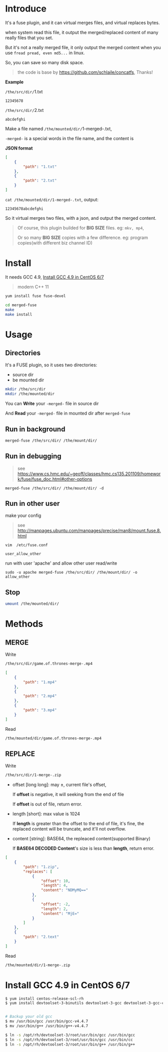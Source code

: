 # Introduce
It's a fuse plugin, and it can virtual merges files, and virtual replaces bytes.

when system read this file, it output the merged/replaced content of many really files that you set.

But it's not a really merged file, it only output the merged content when you use `fread pread, even md5...` in linux.

So, you can save so many disk space.

> the code is base by https://github.com/schlaile/concatfs, Thanks!

**Example**

`/the/src/dir/`1.txt

```text
12345678
```

`/the/src/dir/`2.txt

```text
abcdefghi
```

Make a file named `/the/mounted/dir/`1-merged-.txt,

`-merged-` is a special words in the file name, and the content is

**JSON format**
```json
[
    {
        "path": "1.txt"
    },
    {
        "path": "2.txt"
    }
]
```

`cat /the/mounted/dir/1-merged-.txt`, output:

```text
12345678abcdefghi
```

So it virtual merges two files, with a json, and output the merged content.

> Of course, this plugin builded for **BIG SIZE** files. eg: `mkv, mp4`,
>
> Or so many **BIG SIZE** copies with a few difference. eg: program copies(with different biz channel ID)

# Install
It needs GCC 4.9, [Install GCC 4.9 in CentOS 6/7](#install-gcc-49-in-centos-67)

> modern C++ 11

```bash
yum install fuse fuse-devel

cd merged-fuse
make
make install
```

# Usage
## Directories
It's a FUSE plugin, so it uses two directories:
- source dir
- be mounted dir

```bash
mkdir /the/src/dir
mkdir /the/mounted/dir
```

You can **Write** your `-merged-` file in source dir

And **Read** your `-merged-` file in mounted dir after `merged-fuse`

## Run in background
```bash
merged-fuse /the/src/dir/ /the/mount/dir/
```
## Run in debugging

> see https://www.cs.hmc.edu/~geoff/classes/hmc.cs135.201109/homework/fuse/fuse_doc.html#other-options

```
merged-fuse /the/src/dir/ /the/mount/dir/ -d
```

## Run in other user
make your config

> see http://manpages.ubuntu.com/manpages/precise/man8/mount.fuse.8.html

```
vim  /etc/fuse.conf
```
```
user_allow_other
```
run with user 'apache' and allow other user read/write
```
sudo -u apache merged-fuse /the/src/dir/ /the/mount/dir/ -o allow_other
```

## Stop
```bash
umount /the/mounted/dir/
```

# Methods

## MERGE
Write
```bash
/the/src/dir/game.of.thrones-merge-.mp4
```

```json
[
    {
        "path": "1.mp4"
    },
    {
        "path": "2.mp4"
    },
    {
        "path": "3.mp4"
    }
]
```
Read

```bash
/the/mounted/dir/game.of.thrones-merge-.mp4
```

## REPLACE
Write
```bash
/the/src/dir/1-merge-.zip
```

- offset [long long]: may ±, current file's offset,

    If **offset** is negative, it will seeking from the end of file

    If **offset** is out of file, return error.

- length [short]: max value is 1024

    If **length** is greater than the offset to the end of file,
    it's fine, the replaced content will be truncate, and it'll not overflow.


- content [string]: BASE64, the repleaced content(supported Binary)

    If **BASE64 DECODED Content**'s size is less than **length**, return error.

```json
[
    {
        "path": "1.zip",
        "replaces": [
            {
                "offset": 10,
                "length": 4,
                "content": "NDMyMQ=="
            },
            {
                "offset": -2,
                "length": 2,
                "content": "MjE="
            }
        ]
    },
    {
        "path": "2.text"
    }
]
```
Read

```bash
/the/mounted/dir/1-merge-.zip
```

# Install GCC 4.9 in CentOS 6/7
```bash
$ yum install centos-release-scl-rh
$ yum install devtoolset-3-binutils devtoolset-3-gcc devtoolset-3-gcc-c++


# Backup your old gcc
$ mv /usr/bin/gcc /usr/bin/gcc-v4.4.7
$ mv /usr/bin/g++ /usr/bin/g++-v4.4.7

$ ln -s /opt/rh/devtoolset-3/root/usr/bin/gcc /usr/bin/gcc
$ ln -s /opt/rh/devtoolset-3/root/usr/bin/gcc /usr/bin/cc
$ ln -s /opt/rh/devtoolset-3/root/usr/bin/g++ /usr/bin/g++
```
